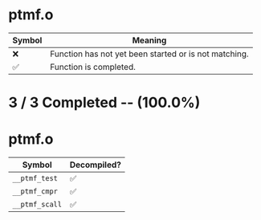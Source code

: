# ptmf.o
| Symbol | Meaning 
| ------------- | ------------- 
| :x: | Function has not yet been started or is not matching. 
| :white_check_mark: | Function is completed. 


# 3 / 3 Completed -- (100.0%)
# ptmf.o
| Symbol | Decompiled? |
| ------------- | ------------- |
| `__ptmf_test` | :white_check_mark: |
| `__ptmf_cmpr` | :white_check_mark: |
| `__ptmf_scall` | :white_check_mark: |
